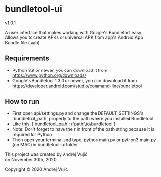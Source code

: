 # bundletool-ui
v1.0.1

A user interface that makes working with Google's Bundletool easy. <br>
Allows you to create APKs or universal APK from app's Android App <br>
Bundle file (.aab) <br>

## Requirements
- Python 3.8 or newer, you can download it from https://www.python.org/downloads/
- Google's Bundletool 1.3.0 or newer, you can download it from https://developer.android.com/studio/command-line/bundletool

## How to run
- First open api/settings.py and change the DEFAULT_SETTINGS's 'bundletool_path' property to the path where
  you installed Bundletool
- Like this: {'bundletool_path': r'path:\to\bundletool'}
- Note: Don't forget to have the r in front of the path string because it is required for Python
- Then open your terminal and type: python main.py or python3 main.py (on MAC) in bundletool-ui folder

This project was created by Andrej Vujić <br>
on November 30th, 2020

Copyright © 2020 Andrej Vujić